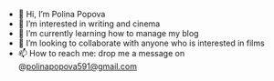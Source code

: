 - 👋 Hi, I’m Polina Popova
- 👀 I’m interested in writing and cinema
- 🌱 I’m currently learning how to manage my blog
- 💞️ I’m looking to collaborate with anyone who is interested in films
- 📫 How to reach me: drop me a message on @polinapopova591@gmail.com

<!---
Ppolina8/Ppolina8 is a ✨ special ✨ repository because its `README.md` (this file) appears on your GitHub profile.
You can click the Preview link to take a look at your changes.
--->
